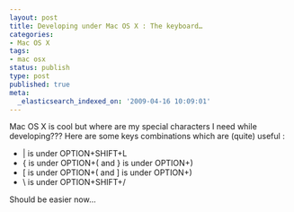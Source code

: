 ```yaml
---
layout: post
title: Developing under Mac OS X : The keyboard…
categories:
- Mac OS X
tags:
- mac osx
status: publish
type: post
published: true
meta:
  _elasticsearch_indexed_on: '2009-04-16 10:09:01'
---
```

Mac OS X is cool but where are my special characters I need while developing??? Here are some keys combinations which are (quite) useful :
<ul>
	<li>| is under OPTION+SHIFT+L</li>
	<li>{ is under OPTION+( and } is under OPTION+)</li>
	<li>[ is under OPTION+( and ] is under OPTION+)</li>
	<li>\ is under OPTION+SHIFT+/</li>
</ul>
<div style="text-align:left;">Should be easier now...</div>
